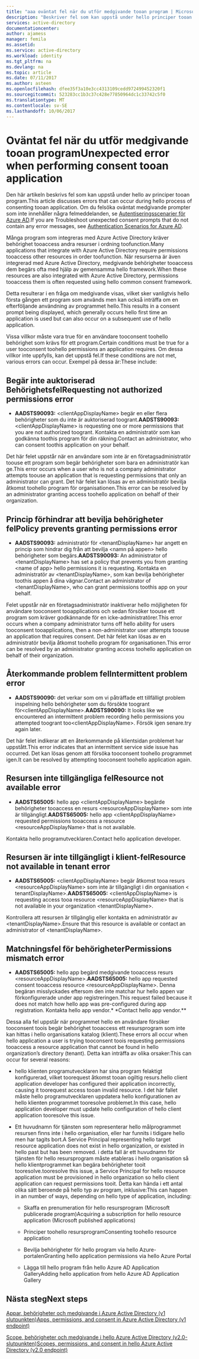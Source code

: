 ```yaml
---
title: "aaa oväntat fel när du utför medgivande tooan program | Microsoft Docs"
description: "Beskriver fel som kan uppstå under hello principer tooan program och vad du kan göra om dem."
services: active-directory
documentationcenter: 
author: ajamess
manager: femila
ms.assetid: 
ms.service: active-directory
ms.workload: identity
ms.tgt_pltfrm: na
ms.devlang: na
ms.topic: article
ms.date: 07/11/2017
ms.author: asteen
ms.openlocfilehash: dfee35f3a10e3cc4313109cedd972499452320f1
ms.sourcegitcommit: 523283cc1b3c37c428e77850964dc1c33742c5f0
ms.translationtype: MT
ms.contentlocale: sv-SE
ms.lasthandoff: 10/06/2017
---
```

# <a name="unexpected-error-when-performing-consent-tooan-application"></a><span data-ttu-id="79a5c-103">Oväntat fel när du utför medgivande tooan program</span><span class="sxs-lookup"><span data-stu-id="79a5c-103">Unexpected error when performing consent tooan application</span></span>

<span data-ttu-id="79a5c-104">Den här artikeln beskrivs fel som kan uppstå under hello av principer tooan program.</span><span class="sxs-lookup"><span data-stu-id="79a5c-104">This article discusses errors that can occur during hello process of consenting tooan application.</span></span> <span data-ttu-id="79a5c-105">Om du felsöka oväntat medgivande prompter som inte innehåller några felmeddelanden, se [Autentiseringsscenarier för Azure AD](https://docs.microsoft.com/azure/active-directory/develop/active-directory-authentication-scenarios).</span><span class="sxs-lookup"><span data-stu-id="79a5c-105">If you are Troubleshoot unexpected consent prompts that do not contain any error messages, see [Authentication Scenarios for Azure AD](https://docs.microsoft.com/azure/active-directory/develop/active-directory-authentication-scenarios).</span></span>

<span data-ttu-id="79a5c-106">Många program som integreras med Azure Active Directory kräver behörighet tooaccess andra resurser i ordning toofunction.</span><span class="sxs-lookup"><span data-stu-id="79a5c-106">Many applications that integrate with Azure Active Directory require permissions tooaccess other resources in order toofunction.</span></span> <span data-ttu-id="79a5c-107">När resurserna är även integrerad med Azure Active Directory, medgivande behörigheter tooaccess dem begärs ofta med hjälp av gemensamma hello framework.</span><span class="sxs-lookup"><span data-stu-id="79a5c-107">When these resources are also integrated with Azure Active Directory, permissions tooaccess them is often requested using hello common consent framework.</span></span> 

<span data-ttu-id="79a5c-108">Detta resulterar i en fråga om medgivande visas, vilket sker vanligtvis hello första gången ett program som används men kan också inträffa om en efterföljande användning av programmet hello.</span><span class="sxs-lookup"><span data-stu-id="79a5c-108">This results in a consent prompt being displayed, which generally occurs hello first time an application is used but can also occur on a subsequent use of hello application.</span></span>

<span data-ttu-id="79a5c-109">Vissa villkor måste vara true för en användare tooconsent toohello behörighet som krävs för ett program.</span><span class="sxs-lookup"><span data-stu-id="79a5c-109">Certain conditions must be true for a user tooconsent toohello permissions an application requires.</span></span> <span data-ttu-id="79a5c-110">Om dessa villkor inte uppfylls, kan det uppstå fel.</span><span class="sxs-lookup"><span data-stu-id="79a5c-110">If these conditions are not met, various errors can occur.</span></span> <span data-ttu-id="79a5c-111">Exempel på dessa är:</span><span class="sxs-lookup"><span data-stu-id="79a5c-111">These include:</span></span>

## <a name="requesting-not-authorized-permissions-error"></a><span data-ttu-id="79a5c-112">Begär inte auktoriserad Behörighetsfel</span><span class="sxs-lookup"><span data-stu-id="79a5c-112">Requesting not authorized permissions error</span></span>
* <span data-ttu-id="79a5c-113">**AADSTS90093:** &lt;clientAppDisplayName&gt; begär en eller flera behörigheter som du inte är auktoriserad toogrant.</span><span class="sxs-lookup"><span data-stu-id="79a5c-113">**AADSTS90093:** &lt;clientAppDisplayName&gt; is requesting one or more permissions that you are not authorized toogrant.</span></span> <span data-ttu-id="79a5c-114">Kontakta en administratör som kan godkänna toothis program för din räkning.</span><span class="sxs-lookup"><span data-stu-id="79a5c-114">Contact an administrator, who can consent toothis application on your behalf.</span></span>

<span data-ttu-id="79a5c-115">Det här felet uppstår när en användare som inte är en företagsadministratör toouse ett program som begär behörigheter som bara en administratör kan ge.</span><span class="sxs-lookup"><span data-stu-id="79a5c-115">This error occurs when a user who is not a company administrator attempts toouse an application that is requesting permissions that only an administrator can grant.</span></span> <span data-ttu-id="79a5c-116">Det här felet kan lösas av en administratör bevilja åtkomst toohello program för organisationen.</span><span class="sxs-lookup"><span data-stu-id="79a5c-116">This error can be resolved by an administrator granting access toohello application on behalf of their organization.</span></span>

## <a name="policy-prevents-granting-permissions-error"></a><span data-ttu-id="79a5c-117">Princip förhindrar att bevilja behörigheter fel</span><span class="sxs-lookup"><span data-stu-id="79a5c-117">Policy prevents granting permissions error</span></span>
* <span data-ttu-id="79a5c-118">**AADSTS90093:** administratör för &lt;tenantDisplayName&gt; har angett en princip som hindrar dig från att bevilja &lt;namn på appen&gt; hello behörigheter som begärs.</span><span class="sxs-lookup"><span data-stu-id="79a5c-118">**AADSTS90093:** An administrator of &lt;tenantDisplayName&gt; has set a policy that prevents you from granting &lt;name of app&gt; hello permissions it is requesting.</span></span> <span data-ttu-id="79a5c-119">Kontakta en administratör av &lt;tenantDisplayName&gt;, som kan bevilja behörigheter toothis appen å dina vägnar.</span><span class="sxs-lookup"><span data-stu-id="79a5c-119">Contact an administrator of &lt;tenantDisplayName&gt;, who can grant permissions toothis app on your behalf.</span></span>

<span data-ttu-id="79a5c-120">Felet uppstår när en företagsadministratör inaktiverar hello möjligheten för användare tooconsent tooapplications och sedan försöker toouse ett program som kräver godkännande för en icke-administratörer.</span><span class="sxs-lookup"><span data-stu-id="79a5c-120">This error occurs when a company administrator turns off hello ability for users tooconsent tooapplications, then a non-administrator user attempts toouse an application that requires consent.</span></span> <span data-ttu-id="79a5c-121">Det här felet kan lösas av en administratör bevilja åtkomst toohello program för organisationen.</span><span class="sxs-lookup"><span data-stu-id="79a5c-121">This error can be resolved by an administrator granting access toohello application on behalf of their organization.</span></span>

## <a name="intermittent-problem-error"></a><span data-ttu-id="79a5c-122">Återkommande problem fel</span><span class="sxs-lookup"><span data-stu-id="79a5c-122">Intermittent problem error</span></span>
* <span data-ttu-id="79a5c-123">**AADSTS90090:** det verkar som om vi påträffade ett tillfälligt problem inspelning hello behörigheter som du försökte toogrant för&lt;clientAppDisplayName&gt;.</span><span class="sxs-lookup"><span data-stu-id="79a5c-123">**AADSTS90090:** It looks like we encountered an intermittent problem recording hello permissions you attempted toogrant too&lt;clientAppDisplayName&gt;.</span></span> <span data-ttu-id="79a5c-124">Försök igen senare.</span><span class="sxs-lookup"><span data-stu-id="79a5c-124">try again later.</span></span>

<span data-ttu-id="79a5c-125">Det här felet indikerar att en återkommande på klientsidan problemet har uppstått.</span><span class="sxs-lookup"><span data-stu-id="79a5c-125">This error indicates that an intermittent service side issue has occurred.</span></span> <span data-ttu-id="79a5c-126">Det kan lösas genom att försöka tooconsent toohello programmet igen.</span><span class="sxs-lookup"><span data-stu-id="79a5c-126">It can be resolved by attempting tooconsent toohello application again.</span></span>

## <a name="resource-not-available-error"></a><span data-ttu-id="79a5c-127">Resursen inte tillgängliga fel</span><span class="sxs-lookup"><span data-stu-id="79a5c-127">Resource not available error</span></span>
* <span data-ttu-id="79a5c-128">**AADSTS65005:** hello app &lt;clientAppDisplayName&gt; begärde behörigheter tooaccess en resurs &lt;resourceAppDisplayName&gt; som inte är tillgängligt.</span><span class="sxs-lookup"><span data-stu-id="79a5c-128">**AADSTS65005:** hello app &lt;clientAppDisplayName&gt; requested permissions tooaccess a resource &lt;resourceAppDisplayName&gt; that is not available.</span></span> 

<span data-ttu-id="79a5c-129">Kontakta hello programutvecklaren.</span><span class="sxs-lookup"><span data-stu-id="79a5c-129">Contact hello application developer.</span></span>

##  <a name="resource-not-available-in-tenant-error"></a><span data-ttu-id="79a5c-130">Resursen är inte tillgängligt i klient-fel</span><span class="sxs-lookup"><span data-stu-id="79a5c-130">Resource not available in tenant error</span></span>
* <span data-ttu-id="79a5c-131">**AADSTS65005:** &lt;clientAppDisplayName&gt; begär åtkomst tooa resurs &lt;resourceAppDisplayName&gt; som inte är tillgängligt i din organisation &lt; tenantDisplayName&gt;.</span><span class="sxs-lookup"><span data-stu-id="79a5c-131">**AADSTS65005:** &lt;clientAppDisplayName&gt; is requesting access tooa resource &lt;resourceAppDisplayName&gt; that is not available in your organization &lt;tenantDisplayName&gt;.</span></span> 

<span data-ttu-id="79a5c-132">Kontrollera att resursen är tillgänglig eller kontakta en administratör av &lt;tenantDisplayName&gt;.</span><span class="sxs-lookup"><span data-stu-id="79a5c-132">Ensure that this resource is available or contact an administrator of &lt;tenantDisplayName&gt;.</span></span>

## <a name="permissions-mismatch-error"></a><span data-ttu-id="79a5c-133">Matchningsfel för behörigheter</span><span class="sxs-lookup"><span data-stu-id="79a5c-133">Permissions mismatch error</span></span>
* <span data-ttu-id="79a5c-134">**AADSTS65005:** hello app begärd medgivande tooaccess resurs &lt;resourceAppDisplayName&gt;.</span><span class="sxs-lookup"><span data-stu-id="79a5c-134">**AADSTS65005:** hello app requested consent tooaccess resource &lt;resourceAppDisplayName&gt;.</span></span> <span data-ttu-id="79a5c-135">Denna begäran misslyckades eftersom den inte matchar hur hello appen var förkonfigurerade under app registreringen.</span><span class="sxs-lookup"><span data-stu-id="79a5c-135">This request failed because it does not match how hello app was pre-configured during app registration.</span></span> <span data-ttu-id="79a5c-136">Kontakta hello app vendor.* *</span><span class="sxs-lookup"><span data-stu-id="79a5c-136">Contact hello app vendor.**</span></span>

<span data-ttu-id="79a5c-137">Dessa alla fel uppstår när programmet hello en användare försöker tooconsent toois begär behörighet tooaccess ett resursprogram som inte kan hittas i hello organisations katalog (klient).</span><span class="sxs-lookup"><span data-stu-id="79a5c-137">These errors all occur when hello application a user is trying tooconsent toois requesting permissions tooaccess a resource application that cannot be found in hello organization’s directory (tenant).</span></span> <span data-ttu-id="79a5c-138">Detta kan inträffa av olika orsaker:</span><span class="sxs-lookup"><span data-stu-id="79a5c-138">This can occur for several reasons:</span></span>

-   <span data-ttu-id="79a5c-139">hello klienten programutvecklaren har sina program felaktigt konfigurerad, vilket toorequest åtkomst tooan ogiltig resurs.</span><span class="sxs-lookup"><span data-stu-id="79a5c-139">hello client application developer has configured their application incorrectly, causing it toorequest access tooan invalid resource.</span></span> <span data-ttu-id="79a5c-140">I det här fallet måste hello programutvecklaren uppdatera hello konfigurationen av hello klienten programmet tooresolve problemet.</span><span class="sxs-lookup"><span data-stu-id="79a5c-140">In this case, hello application developer must update hello configuration of hello client application tooresolve this issue.</span></span>

-   <span data-ttu-id="79a5c-141">Ett huvudnamn för tjänsten som representerar hello målprogrammet resursen finns inte i hello organisation, eller har funnits i tidigare hello men har tagits bort.</span><span class="sxs-lookup"><span data-stu-id="79a5c-141">A Service Principal representing hello target resource application does not exist in hello organization, or existed in hello past but has been removed.</span></span> <span data-ttu-id="79a5c-142">i detta fall är ett huvudnamn för tjänsten för hello resursprogram måste etableras i hello organisation så hello klientprogrammet kan begära behörigheter tooit tooresolve.</span><span class="sxs-lookup"><span data-stu-id="79a5c-142">tooresolve this issue, a Service Principal for hello resource application must be provisioned in hello organization so hello client application can request permissions tooit.</span></span> <span data-ttu-id="79a5c-143">Detta kan hända i ett antal olika sätt beroende på hello typ av program, inklusive:</span><span class="sxs-lookup"><span data-stu-id="79a5c-143">This can happen in an number of ways, depending on hello type of application, including:</span></span>

    -   <span data-ttu-id="79a5c-144">Skaffa en prenumeration för hello resursprogram (Microsoft publicerade program)</span><span class="sxs-lookup"><span data-stu-id="79a5c-144">Acquiring a subscription for hello resource application (Microsoft published applications)</span></span>

    -   <span data-ttu-id="79a5c-145">Principer toohello resursprogram</span><span class="sxs-lookup"><span data-stu-id="79a5c-145">Consenting toohello resource application</span></span>

    -   <span data-ttu-id="79a5c-146">Bevilja behörigheter för hello program via hello Azure-portalen</span><span class="sxs-lookup"><span data-stu-id="79a5c-146">Granting hello application permissions via hello Azure Portal</span></span>

    -   <span data-ttu-id="79a5c-147">Lägga till hello program från hello Azure AD Application Gallery</span><span class="sxs-lookup"><span data-stu-id="79a5c-147">Adding hello application from hello Azure AD Application Gallery</span></span>

## <a name="next-steps"></a><span data-ttu-id="79a5c-148">Nästa steg</span><span class="sxs-lookup"><span data-stu-id="79a5c-148">Next steps</span></span> 

[<span data-ttu-id="79a5c-149">Appar, behörigheter och medgivande i Azure Active Directory (v1 slutpunkten)</span><span class="sxs-lookup"><span data-stu-id="79a5c-149">Apps, permissions, and consent in Azure Active Directory (v1 endpoint)</span></span>](https://docs.microsoft.com/azure/active-directory/active-directory-apps-permissions-consent)<br>

[<span data-ttu-id="79a5c-150">Scope, behörigheter och medgivande i hello Azure Active Directory (v2.0-slutpunkten)</span><span class="sxs-lookup"><span data-stu-id="79a5c-150">Scopes, permissions, and consent in hello Azure Active Directory (v2.0 endpoint)</span></span>](https://docs.microsoft.com/azure/active-directory/develop/active-directory-v2-scopes)


